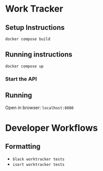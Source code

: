 # Work Tracker

## Setup Instructions

`docker compose build`

## Running instructions

`docker compose up`

### Start the API

## Running

Open in browser: `localhost:8080`

# Developer Workflows

## Formatting

- `black worktracker tests`
- `isort worktracker tests`